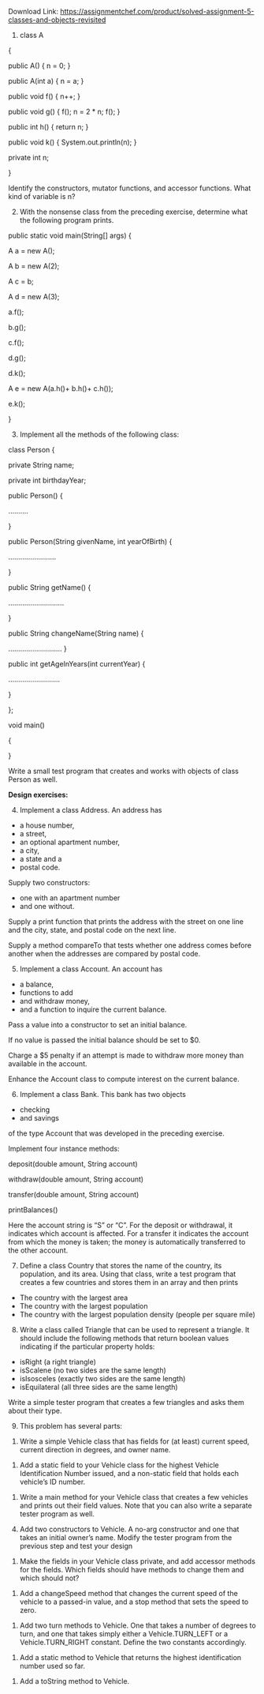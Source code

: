 Download Link: https://assignmentchef.com/product/solved-assignment-5-classes-and-objects-revisited
<br>
<ol>

 <li>class A</li>

</ol>

{

public A() { n = 0; }

public A(int a) { n = a; }

public void f() { n++; }

public void g() { f(); n = 2 * n; f(); }

public int h() { return n; }

public void k() { System.out.println(n); }




private int n;

}

Identify the constructors, mutator functions, and accessor functions. What kind of variable is n?

<ol start="2">

 <li>With the nonsense class from the preceding exercise, determine what the following program prints.</li>

</ol>

public static void main(String[] args) {

A a = new A();

A b = new A(2);

A c = b;

A d = new A(3);

a.f();

b.g();

c.f();

d.g();

d.k();

A e = new A(a.h()+ b.h()+ c.h());

e.k();

}




<ol start="3">

 <li>Implement all the methods of the following class:</li>

</ol>

class Person {




private String name;

private int birthdayYear;







public Person() {

……….

}

public Person(String givenName, int yearOfBirth) {

……………………

}

public String getName() {

……………………….

}

public String changeName(String name) {

……………………… }

public int getAgeInYears(int currentYear) {

……………………..

}

};




void main()

{

}




Write a small test program that creates and works with objects of class Person as well.




<strong>Design exercises: </strong>

<ol start="4">

 <li>Implement a class Address. An address has</li>

</ol>

<ul>

 <li>a house number,</li>

 <li>a street,</li>

 <li>an optional apartment number,</li>

 <li>a city,</li>

 <li>a state and a</li>

 <li>postal code.</li>

</ul>

Supply two constructors:

<ul>

 <li>one with an apartment number</li>

 <li>and one without.</li>

</ul>

Supply a print function that prints the address with the street on one line and the city, state, and postal code on the next line.

Supply a method compareTo that tests whether one address comes before another when the addresses are compared by postal code.

<ol start="5">

 <li>Implement a class Account. An account has</li>

</ol>

<ul>

 <li>a balance,</li>

 <li>functions to add</li>

 <li>and withdraw money,</li>

 <li>and a function to inquire the current balance.</li>

</ul>

Pass a value into a constructor to set an initial balance.

If no value is passed the initial balance should be set to $0.

Charge a $5 penalty if an attempt is made to withdraw more money than available in the account.

Enhance the Account class to compute interest on the current balance.

<ol start="6">

 <li>Implement a class Bank. This bank has two objects</li>

</ol>

<ul>

 <li>checking</li>

 <li>and savings</li>

</ul>

of the type Account that was developed in the preceding exercise.

Implement four instance methods:

deposit(double amount, String account)




withdraw(double amount, String account)




transfer(double amount, String account)




printBalances()

Here the account string is “S” or “C”. For the deposit or withdrawal, it indicates which account is affected. For a transfer it indicates the account from which the money is taken; the money is automatically transferred to the other account.

<ol start="7">

 <li>Define a class Country that stores the name of the country, its population, and its area. Using that class, write a test program that creates a few countries and stores them in an array and then prints</li>

</ol>

<ul>

 <li>The country with the largest area</li>

 <li>The country with the largest population</li>

 <li>The country with the largest population density (people per square mile)</li>

</ul>

<ol start="8">

 <li>Write a class called Triangle that can be used to represent a triangle. It should include the following methods that return boolean values indicating if the particular property holds:</li>

</ol>

<ul>

 <li>isRight (a right triangle)</li>

 <li>isScalene (no two sides are the same length)</li>

 <li>isIsosceles (exactly two sides are the same length)</li>

 <li>isEquilateral (all three sides are the same length)</li>

</ul>

Write a simple tester program that creates a few triangles and asks them about their type.




<ol start="9">

 <li>This problem has several parts:</li>

</ol>

<ol>

 <li>Write a simple Vehicle class that has fields for (at least) current speed, current direction in degrees, and owner name.</li>

</ol>







<ol>

 <li>Add a static field to your Vehicle class for the highest Vehicle Identification Number issued, and a non-static field that holds each vehicle’s ID number.</li>

</ol>




<ol>

 <li>Write a main method for your Vehicle class that creates a few vehicles and prints out their field values. Note that you can also write a separate tester program as well.</li>

</ol>







<ol start="4">

 <li>Add two constructors to Vehicle. A no-arg constructor and one that takes an initial owner’s name. Modify the tester program from the previous step and test your design</li>

</ol>







<ol>

 <li>Make the fields in your Vehicle class private, and add accessor methods for the fields. Which fields should have methods to change them and which should not?</li>

</ol>







<ol>

 <li>Add a changeSpeed method that changes the current speed of the vehicle to a passed-in value, and a stop method that sets the speed to zero.</li>

</ol>







<ol>

 <li>Add two turn methods to Vehicle. One that takes a number of degrees to turn, and one that takes simply either a Vehicle.TURN_LEFT or a Vehicle.TURN_RIGHT constant. Define the two constants accordingly.</li>

</ol>







<ol>

 <li>Add a static method to Vehicle that returns the highest identification number used so far.</li>

</ol>




<ol>

 <li>Add a toString method to Vehicle.</li>

</ol>


